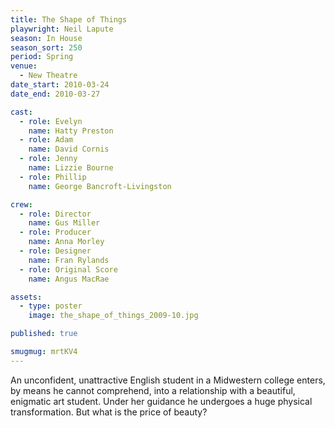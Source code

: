 ```yaml
---
title: The Shape of Things
playwright: Neil Lapute
season: In House
season_sort: 250
period: Spring
venue:
  - New Theatre
date_start: 2010-03-24
date_end: 2010-03-27

cast:
  - role: Evelyn
    name: Hatty Preston
  - role: Adam
    name: David Cornis
  - role: Jenny
    name: Lizzie Bourne
  - role: Phillip
    name: George Bancroft-Livingston

crew:
  - role: Director
    name: Gus Miller
  - role: Producer
    name: Anna Morley
  - role: Designer
    name: Fran Rylands
  - role: Original Score
    name: Angus MacRae

assets:
  - type: poster
    image: the_shape_of_things_2009-10.jpg

published: true

smugmug: mrtKV4
---
```


An unconfident, unattractive English student in a Midwestern college enters, by means he cannot comprehend, into a relationship with a beautiful, enigmatic art student. Under her guidance he undergoes a huge physical transformation. But what is the price of beauty?
